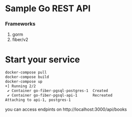 # Sample Go REST API

### Frameworks
1. gorm
2. fiber/v2

# Start your service

```bash
docker-compose pull
docker-compose build
docker-compose up
+] Running 2/2
 ✔ Container go-fiber-pgsql-postgres-1  Created                                                                                                                                                                       0.0s
 ✔ Container go-fiber-pgsql-api-1       Recreated                                                                                                                                                                     0.0s
Attaching to api-1, postgres-1
```

you can access endpints on http://localhost:3000/api/books
